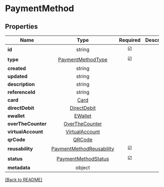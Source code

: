 # PaymentMethod



## Properties

| Name | Type | Required | Description | Examples |
|------------|:-------------:|:-------------:|-------------|:-------------:|
| **id** |string | ☑️ |  | | |
| **type** |[PaymentMethodType](PaymentMethodType.md) | ☑️ |  | | |
| **created** |string |  |  | | |
| **updated** |string |  |  | | |
| **description** |string |  |  | | |
| **referenceId** |string |  |  | | |
| **card** |[Card](Card.md) |  |  | | |
| **directDebit** |[DirectDebit](DirectDebit.md) |  |  | | |
| **ewallet** |[EWallet](EWallet.md) |  |  | | |
| **overTheCounter** |[OverTheCounter](OverTheCounter.md) |  |  | | |
| **virtualAccount** |[VirtualAccount](VirtualAccount.md) |  |  | | |
| **qrCode** |[QRCode](QRCode.md) |  |  | | |
| **reusability** |[PaymentMethodReusability](PaymentMethodReusability.md) | ☑️ |  | | |
| **status** |[PaymentMethodStatus](PaymentMethodStatus.md) | ☑️ |  | | |
| **metadata** |object |  |  | | |



[[Back to README]](../../README.md)